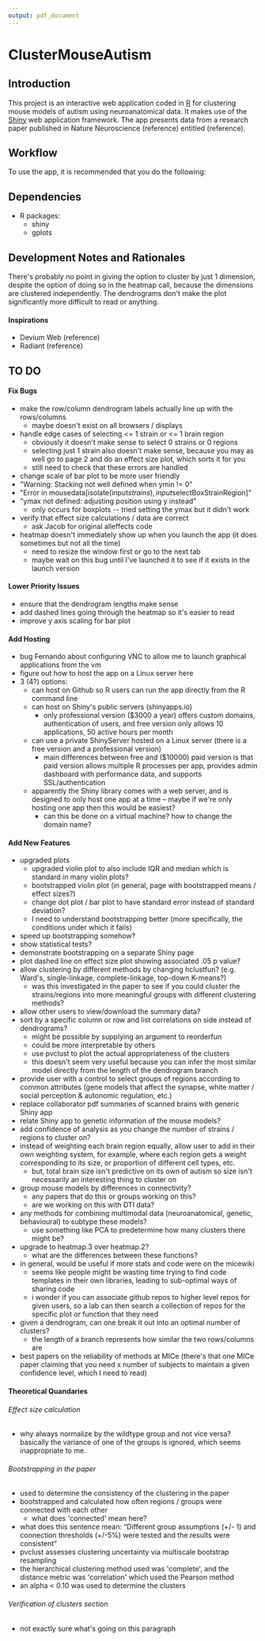 ```yaml
---
output: pdf_document
---
```

# ClusterMouseAutism

## Introduction

This project is an interactive web application coded in [R][1] for clustering mouse models of autism using neuroanatomical data.  It makes use of the [Shiny][2] web application framework.  The app presents data from a research paper published in Nature Neuroscience (reference) entitled <insert paper title> (reference).  

## Workflow

To use the app, it is recommended that you do the following:

## Dependencies

- R packages:
    - shiny
    - gplots

## Development Notes and Rationales

There's probably no point in giving the option to cluster by just 1 dimension, despite the option of doing so in the heatmap call, because the dimensions are clustered independently.  The dendrograms don't make the plot significantly more difficult to read or anything.

#### Inspirations

- Devium Web (reference)
- Radiant (reference)


## TO DO

#### Fix Bugs

- make the row/column dendrogram labels actually line up with the rows/columns
    - maybe doesn't exist on all browsers / displays
- handle edge cases of selecting <= 1 strain or <= 1 brain region
    - obviously it doesn't make sense to select 0 strains or 0 regions
    - selecting just 1 strain also doesn't make sense, because you may as well go to page 2 and do an effect size plot, which sorts it for you
    - still need to check that these errors are handled
- change scale of bar plot to be more user friendly
- "Warning: Stacking not well defined when ymin != 0"
- "Error in mousedata[isolate(input$strains), input$selectBoxStrainRegion]"
- "ymax not defined: adjusting position using y instead"
    - only occurs for boxplots -- tried setting the ymax but it didn't work
- verify that effect size calculations / data are correct
    - ask Jacob for original alleffects code
- heatmap doesn't immediately show up when you launch the app (it does sometimes but not all the time)
    - need to resize the window first or go to the next tab
    - maybe wait on this bug until I've launched it to see if it exists in the launch version

#### Lower Priority Issues

- ensure that the dendrogram lengths make sense
- add dashed lines going through the heatmap so it's easier to read
- improve y axis scaling for bar plot

#### Add Hosting

- bug Fernando about configuring VNC to allow me to launch graphical applications from the vm
- figure out how to host the app on a Linux server here
- 3 (4?) options:
    - can host on Github so R users can run the app directly from the R command line
    - can host on Shiny's public servers (shinyapps.io)
        - only professional version ($3000 a year) offers custom domains, authentication of users, and free version only allows 10 applications, 50 active hours per month
    - can use a private ShinyServer hosted on a Linux server (there is a free version and a professional version)
        - main differences between free and ($10000) paid version is that paid version allows multiple R processes per app, provides admin dashboard with performance data, and supports SSL/authentication
    - apparently the Shiny library comes with a web server, and is designed to only host one app at a time – maybe if we're only hosting one app then this would be easiest?
        - can this be done on a virtual machine?  how to change the domain name?
        
#### Add New Features

- upgraded plots
    - upgraded violin plot to also include IQR and median which is standard in many violin plots?
    - bootstrapped violin plot (in general, page with bootstrapped means / effect sizes?)
    - change dot plot / bar plot to have standard error instead of standard deviation?
    - I need to understand bootstrapping better (more specifically, the conditions under which it fails)
- speed up bootstrapping somehow?
- show statistical tests?
- demonstrate bootstrapping on a separate Shiny page
- plot dashed line on effect size plot showing associated .05 p value?
- allow clustering by different methods by changing hclustfun?  (e.g. Ward's, single-linkage, complete-linkage, top-down K-means?)
    - was this investigated in the paper to see if you could cluster the strains/regions into more meaningful groups with different clustering methods?
- allow other users to view/download the summary data?
- sort by a specific column or row and list correlations on side instead of dendrograms?
    - might be possible by supplying an argument to reorderfun
    - could be more interpretable by others
    - use pvclust to plot the actual appropriateness of the clusters
    - this doesn't seem very useful because you can infer the most similar model directly from the length of the dendrogram branch
- provide user with a control to select groups of regions according to common attributes (gene models that affect the synapse, white matter / social perception & autonomic regulation, etc.)
- replace collaborator pdf summaries of scanned brains with generic Shiny app
- relate Shiny app to genetic information of the mouse models?
- add confidence of analysis as you change the number of strains / regions to cluster on?
- instead of weighting each brain region equally, allow user to add in their own weighting system, for example, where each region gets a weight corresponding to its size, or proportion of different cell types, etc.
    - but, total brain size isn't predictive on its own of autism so size isn't necessarily an interesting thing to cluster on
- group mouse models by differences in connectivity?
    - any papers that do this or groups working on this?
    - are we working on this with DTI data?
- any methods for combining multimodal data (neuroanatomical, genetic, behavioural) to subtype these models?
    - use something like PCA to predetermine how many clusters there might be?
- upgrade to heatmap.3 over heatmap.2?
    - what are the differences between these functions?
- in general, would be useful if more stats and code were on the micewiki
    - seems like people might be wasting time trying to find code templates in their own libraries, leading to sub-optimal ways of sharing code
    - i wonder if you can associate github repos to higher level repos for given users, so a lab can then search a collection of repos for the specific plot or function that they need
- given a dendrogram, can one break it out into an optimal number of clusters?
    - the length of a branch represents how similar the two rows/columns are
- best papers on the reliability of methods at MICe (there's that one MICe paper claiming that you need x number of subjects to maintain a given confidence level, which I need to read)

#### Theoretical Quandaries

###### Effect size calculation

- why always normalize by the wildtype group and not vice versa?  basically the variance of one of the groups is ignored, which seems inappropriate to me.

###### Bootstrapping in the paper

- used to determine the consistency of the clustering in the paper
- bootstrapped and calculated how often regions / groups were connected with each other
    - what does 'connected' mean here?
- what does this sentence mean: “Different group assumptions (+/- 1) and connection thresholds (+/-5%)  were tested and the results were consistent”
- pvclust assesses clustering uncertainty via multiscale bootstrap resampling
- the hierarchical clustering method used was 'complete', and the distance metric was 'correlation' which used the Pearson method
- an alpha < 0.10 was used to determine the clusters

###### Verification of clusters section

- not exactly sure what's going on this paragraph

<!---
References
-->
[1]: http://www.r-project.org/
[2]: http://shiny.rstudio.com/